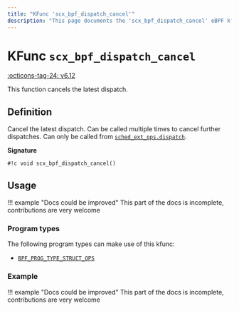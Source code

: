 ```yaml
---
title: "KFunc 'scx_bpf_dispatch_cancel'"
description: "This page documents the 'scx_bpf_dispatch_cancel' eBPF kfunc, including its definition, usage, program types that can use it, and examples."
---
```

# KFunc `scx_bpf_dispatch_cancel`

<!-- [FEATURE_TAG](scx_bpf_dispatch_cancel) -->
[:octicons-tag-24: v6.12](https://github.com/torvalds/linux/commit/f0e1a0643a59bf1f922fa209cec86a170b784f3f)
<!-- [/FEATURE_TAG] -->

This function cancels the latest dispatch.

## Definition

Cancel the latest dispatch. Can be called multiple times to cancel further dispatches. Can only be called from [`sched_ext_ops.dispatch`](../program-type/BPF_PROG_TYPE_STRUCT_OPS/sched_ext_ops.md#dispatch).

**Signature**

<!-- [KFUNC_DEF] -->
`#!c void scx_bpf_dispatch_cancel()`
<!-- [/KFUNC_DEF] -->

## Usage

!!! example "Docs could be improved"
    This part of the docs is incomplete, contributions are very welcome

### Program types

The following program types can make use of this kfunc:

<!-- [KFUNC_PROG_REF] -->
- [`BPF_PROG_TYPE_STRUCT_OPS`](../program-type/BPF_PROG_TYPE_STRUCT_OPS.md)
<!-- [/KFUNC_PROG_REF] -->

### Example

!!! example "Docs could be improved"
    This part of the docs is incomplete, contributions are very welcome

